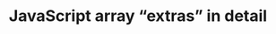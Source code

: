---
title: JavaScript array “extras” in detail
authors:
- dmitry-soshnikov
intro: 'In this article we’ll look at the functionality made available by the new methods of array objects standardized in ECMAScript 5.'
layout: article
---